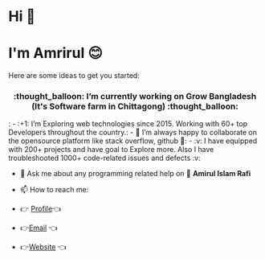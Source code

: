 # Hi 👋
# I'm Amrirul :blush:

Here are some ideas to get you started:

  <h3 align="center"> :thought_balloon: I’m currently working on Grow Bangladesh (It's Software farm in Chittagong) :thought_balloon:</h3>:
- :+1: I’m Exploring web technologies since 2015. Working with 60+ top Developers throughout the country.:
- 👯 I’m always happy to collaborate on the opensource platform like stack overflow, github 👯:
- :v: I have equipped with 200+ projects and have goal to Explore more. Also I have troubleshooted 1000+ code-related issues and defects :v:


- 💬 Ask me about any programming related help on 💬
**Amirul Islam Rafi**


- 📫 How to reach me: 
- :point_right: [Profile](https://github.com/AmirulIslamRafi "Amirul"):point_left:
- :point_right:[Email](mailto:rafikhan97ctg@gmail.com?subject=Hi% "Hi!") :point_left:
- :point_right:[Website](https://wallofamirul.blogspot.com "Welcome") :point_left:


